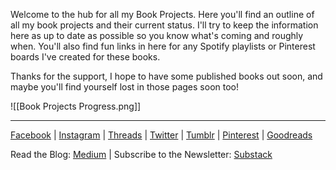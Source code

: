 Welcome to the hub for all my Book Projects. Here you'll find an outline of all my book projects and their current status. I'll try to keep the information here as up to date as possible so you know what's coming and roughly when. You'll also find fun links in here for any Spotify playlists or Pinterest boards I've created for these books. 

Thanks for the support, I hope to have some published books out soon, and maybe you'll find yourself lost in those pages soon too!

![[Book Projects Progress.png]]

***
[Facebook](https://www.facebook.com/bykimberseverance) | [Instagram](https://www.instagram.com/bykimberseverance/) | [Threads](https://www.threads.net/@bykimberseverance) | [Twitter](https://twitter.com/SeveranceKimber) | [Tumblr](https://bykimber.tumblr.com/) | [Pinterest](https://www.pinterest.com/bykimberseverance) | [Goodreads](https://www.goodreads.com/kimberseverance)

Read the Blog: [Medium](http://www.medium.com/@kimberseverance) | Subscribe to the Newsletter: [Substack](https://substack.com/@kimberseverance)